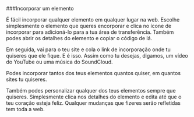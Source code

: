 ###Incorporar um elemento

É fácil incorporar qualquer elemento em qualquer lugar na web. Escolhe simplesmente o elemento que queres encorporar e clica no ícone de incorporar <i class="icon icon-share"></i> para adicioná-lo para a tua área de transferência. Também podes abrir os detalhes do elemento e copiar o código de lá.

Em seguida, vai para o teu site e cola o link de incorporação onde tu quiseres que ele fique. E é isso. Assim como tu desejas, digamos, um vídeo do YouTube ou uma música do SoundCloud.

Podes incorporar tantos dos teus elementos quantos quiser, em quantos sites tu quiseres.

Também podes personalizar qualquer dos teus elementos sempre que quiseres. Simplesmente clica nos detalhes do elemento e edita até que o teu coração esteja feliz. Qualquer mudanças que fizeres serão refletidas tem toda a web.

